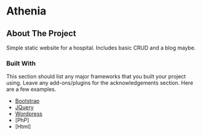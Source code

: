 # Athenia
## About The Project
Simple static website for a hospital. Includes basic CRUD and a blog maybe.

### Built With
This section should list any major frameworks that you built your project using. Leave any add-ons/plugins for the acknowledgements section. Here are a few examples.
* [Bootstrap](https://getbootstrap.com)
* [JQuery](https://jquery.com)
* [Wordpress](https://wordpress.com/)
* [PhP]
* [Html]
